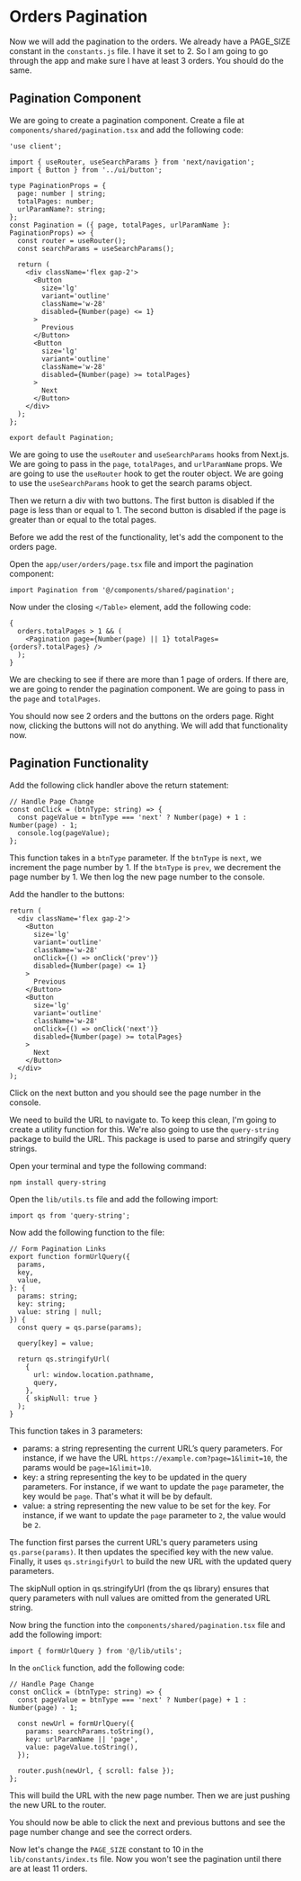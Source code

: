 # Orders Pagination

Now we will add the pagination to the orders. We already have a PAGE_SIZE constant in the `constants.js` file. I have it set to 2. So I am going to go through the app and make sure I have at least 3 orders. You should do the same.

## Pagination Component

We are going to create a pagination component. Create a file at `components/shared/pagination.tsx` and add the following code:

```tsx
'use client';

import { useRouter, useSearchParams } from 'next/navigation';
import { Button } from '../ui/button';

type PaginationProps = {
  page: number | string;
  totalPages: number;
  urlParamName?: string;
};
const Pagination = ({ page, totalPages, urlParamName }: PaginationProps) => {
  const router = useRouter();
  const searchParams = useSearchParams();

  return (
    <div className='flex gap-2'>
      <Button
        size='lg'
        variant='outline'
        className='w-28'
        disabled={Number(page) <= 1}
      >
        Previous
      </Button>
      <Button
        size='lg'
        variant='outline'
        className='w-28'
        disabled={Number(page) >= totalPages}
      >
        Next
      </Button>
    </div>
  );
};

export default Pagination;
```

We are going to use the `useRouter` and `useSearchParams` hooks from Next.js. We are going to pass in the `page`, `totalPages`, and `urlParamName` props. We are going to use the `useRouter` hook to get the router object. We are going to use the `useSearchParams` hook to get the search params object.

Then we return a div with two buttons. The first button is disabled if the page is less than or equal to 1. The second button is disabled if the page is greater than or equal to the total pages.

Before we add the rest of the functionality, let's add the component to the orders page.

Open the `app/user/orders/page.tsx` file and import the pagination component:

```tsx
import Pagination from '@/components/shared/pagination';
```

Now under the closing `</Table>` element, add the following code:

```tsx
{
  orders.totalPages > 1 && (
    <Pagination page={Number(page) || 1} totalPages={orders?.totalPages} />
  );
}
```

We are checking to see if there are more than 1 page of orders. If there are, we are going to render the pagination component. We are going to pass in the `page` and `totalPages`.

You should now see 2 orders and the buttons on the orders page. Right now, clicking the buttons will not do anything. We will add that functionality now.

## Pagination Functionality

Add the following click handler above the return statement:

```tsx
// Handle Page Change
const onClick = (btnType: string) => {
  const pageValue = btnType === 'next' ? Number(page) + 1 : Number(page) - 1;
  console.log(pageValue);
};
```

This function takes in a `btnType` parameter. If the `btnType` is `next`, we increment the page number by 1. If the `btnType` is `prev`, we decrement the page number by 1. We then log the new page number to the console.

Add the handler to the buttons:

```tsx
return (
  <div className='flex gap-2'>
    <Button
      size='lg'
      variant='outline'
      className='w-28'
      onClick={() => onClick('prev')}
      disabled={Number(page) <= 1}
    >
      Previous
    </Button>
    <Button
      size='lg'
      variant='outline'
      className='w-28'
      onClick={() => onClick('next')}
      disabled={Number(page) >= totalPages}
    >
      Next
    </Button>
  </div>
);
```

Click on the next button and you should see the page number in the console.

We need to build the URL to navigate to. To keep this clean, I'm going to create a utility function for this. We're also going to use the `query-string` package to build the URL. This package is used to parse and stringify query strings.

Open your terminal and type the following command:

```bash
npm install query-string
```

Open the `lib/utils.ts` file and add the following import:

```tsx
import qs from 'query-string';
```

Now add the following function to the file:

```tsx
// Form Pagination Links
export function formUrlQuery({
  params,
  key,
  value,
}: {
  params: string;
  key: string;
  value: string | null;
}) {
  const query = qs.parse(params);

  query[key] = value;

  return qs.stringifyUrl(
    {
      url: window.location.pathname,
      query,
    },
    { skipNull: true }
  );
}
```

This function takes in 3 parameters:

- params: a string representing the current URL’s query parameters. For instance, if we have the URL `https://example.com?page=1&limit=10`, the params would be `page=1&limit=10`.
- key: a string representing the key to be updated in the query parameters. For instance, if we want to update the `page` parameter, the key would be `page`. That's what it will be by default.
- value: a string representing the new value to be set for the key. For instance, if we want to update the `page` parameter to `2`, the value would be `2`.

The function first parses the current URL's query parameters using `qs.parse(params)`. It then updates the specified key with the new value. Finally, it uses `qs.stringifyUrl` to build the new URL with the updated query parameters.

The skipNull option in qs.stringifyUrl (from the qs library) ensures that query parameters with null values are omitted from the generated URL string.

Now bring the function into the `components/shared/pagination.tsx` file and add the following import:

```tsx
import { formUrlQuery } from '@/lib/utils';
```

In the `onClick` function, add the following code:

```tsx
// Handle Page Change
const onClick = (btnType: string) => {
  const pageValue = btnType === 'next' ? Number(page) + 1 : Number(page) - 1;

  const newUrl = formUrlQuery({
    params: searchParams.toString(),
    key: urlParamName || 'page',
    value: pageValue.toString(),
  });

  router.push(newUrl, { scroll: false });
};
```

This will build the URL with the new page number. Then we are just pushing the new URL to the router.

You should now be able to click the next and previous buttons and see the page number change and see the correct orders.

Now let's change the `PAGE_SIZE` constant to 10 in the `lib/constants/index.ts` file. Now you won't see the pagination until there are at least 11 orders.
